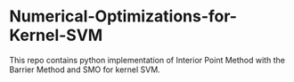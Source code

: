 # Numerical-Optimizations-for-Kernel-SVM
This repo contains python implementation of Interior Point Method with the Barrier Method and SMO for kernel SVM.
